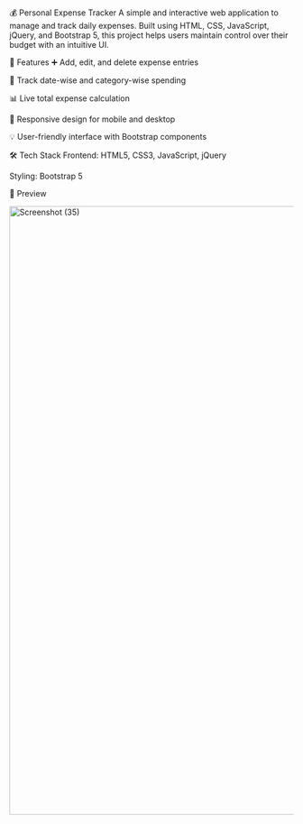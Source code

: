 💰 Personal Expense Tracker
A simple and interactive web application to manage and track daily expenses. Built using HTML, CSS, JavaScript, jQuery, and Bootstrap 5, this project helps users maintain control over their budget with an intuitive UI.

🔧 Features
➕ Add, edit, and delete expense entries

📅 Track date-wise and category-wise spending

📊 Live total expense calculation

📱 Responsive design for mobile and desktop

💡 User-friendly interface with Bootstrap components

🛠️ Tech Stack
Frontend: HTML5, CSS3, JavaScript, jQuery

Styling: Bootstrap 5

📸 Preview

<img width="1920" height="1080" alt="Screenshot (35)" src="https://github.com/user-attachments/assets/196e3e5e-700b-4b8c-9594-24313955f69b" />


